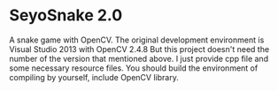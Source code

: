 # SeyoSnake 2.0
A snake game with OpenCV.
The original development environment is Visual Studio 2013 with OpenCV 2.4.8
But this project doesn't need the number of the version that mentioned above.
I just provide cpp file and some necessary resource files.
You should build the environment of compiling by yourself, include OpenCV library.
